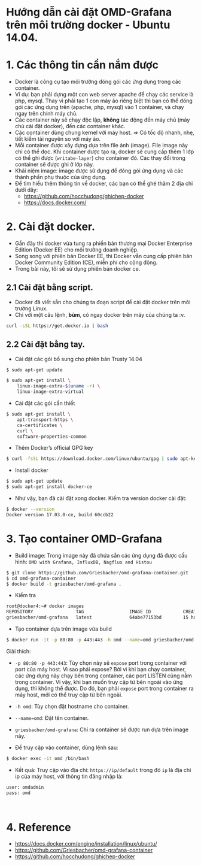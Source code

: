 # Hướng dẫn cài đặt OMD-Grafana trên môi trường docker - Ubuntu 14.04.

# 1. Các thông tin cần nắm được
- Docker là công cụ tạo môi trường đóng gói các ứng dụng trong các container. 
- Ví dụ: bạn phải dựng một con web server apache để chạy các service là php, mysql. Thay vì phải tạo 1 con máy ảo riêng biệt thì bạn có thể đóng gói các ứng dụng trên (apache, php, mysql) vào 1 container, và chạy ngay trên chính máy chủ.
- Các container này sẽ chạy độc lập, **không** tác động đến máy chủ (máy chủ cài đặt docker), đến các container khác. 
- Các container dùng chung kernel với máy host. => Có tốc độ nhanh, nhẹ, tiết kiếm tài nguyên so với máy ảo.
- Mỗi container được xây dựng dựa trên file ảnh (image). File image này chỉ có thể đọc. Khi container được tạo ra, docker sẽ cung cấp thêm 1 lớp có thể ghi được (`writabe-layer`) cho container đó. Các thay đổi trong container sẽ được ghi ở lớp này.
- Khái niệm image: image được sử dụng để đóng gói ứng dụng và các thành phần phụ thuộc của ứng dụng.
- Để tìm hiểu thêm thông tin về docker, các bạn có thể ghé thăm 2 địa chỉ dưới dây:
  - https://github.com/hocchudong/ghichep-docker
  - https://docs.docker.com/

# 2. Cài đặt docker.
- Gần đây thì docker vừa tung ra phiển bản thương mại Docker Enterprise Edition (Docker EE) cho môi trường doanh nghiệp.
- Song song với phiên bản Docker EE, thì Docker vẫn cung cấp phiên bản Docker Community Edition (CE), miễn phí cho cộng động.
- Trong bài này, tôi sẽ sử dụng phiên bản docker ce.

## 2.1 Cài đặt bằng script.
- Docker đã viết sẵn cho chúng ta đoạn script để cài đặt docker trên môi trường Linux. 
- Chỉ với một câu lệnh, **bùm**, có ngay docker trên máy của chúng ta :v.
```sh
curl -sSL https://get.docker.io | bash
```

## 2.2 Cài đặt bằng tay.
- Cài đặt các gói bổ sung cho phiên bản Trusty 14.04
```sh
$ sudo apt-get update

$ sudo apt-get install \
    linux-image-extra-$(uname -r) \
    linux-image-extra-virtual
```

- Cài đặt các gói cần thiết
```sh
$ sudo apt-get install \
    apt-transport-https \
    ca-certificates \
    curl \
    software-properties-common
```

- Thêm Docker’s official GPG key
```sh
$ curl -fsSL https://download.docker.com/linux/ubuntu/gpg | sudo apt-key add -
```

- Install docker
```sh
$ sudo apt-get update
$ sudo apt-get install docker-ce
```

- Như vậy, bạn đã cài đặt xong docker. Kiểm tra version docker cài đặt:
```sh
$ docker --version
Docker version 17.03.0-ce, build 60ccb22
```

# 3. Tạo container OMD-Grafana
- Build image: Trong image này đã chứa sẵn các ứng dụng đã được cấu hình: `OMD with Grafana, InfluxDB, Nagflux and Histou`

```sh
$ git clone https://github.com/Griesbacher/omd-grafana-container.git
$ cd omd-grafana-container
$ docker build -t griesbacher/omd-grafana .
```

- Kiểm tra
```sh
root@docker4:~# docker images
REPOSITORY                TAG                 IMAGE ID            CREATED             SIZE
griesbacher/omd-grafana   latest              64abe77153bd        15 hours ago        1.13 GB
```

- Tạo container dựa trên image vừa build
```sh
$ docker run -it -p 80:80 -p 443:443 -h omd --name=omd griesbacher/omd-grafana
```

Giải thích:
  - `-p 80:80 -p 443:443`: Tùy chọn này sẽ `expose` port trong container với port của máy host. Vì sao phải expose? Bởi vì khi bạn chạy container, các ứng dụng này chạy bên trong container, các port LISTEN cũng nằm trong container. Vì vậy, khi bạn muốn truy cập từ bên ngoài vào ứng dụng, thì không thể được. Do đó, bạn phải `expose` port trong container ra máy host, mới có thể truy cập từ bên ngoài.
   - `-h omd`: Tùy chọn đặt hostname cho container.
   - `--name=omd`: Đặt tên container.
   - `griesbacher/omd-grafana`: Chỉ ra container sẽ được run dựa trên image này.

- Để truy cập vào container, dùng lệnh sau:
```sh
$ docker exec -it omd /bin/bash
```

- Kết quả:
Truy cập vào địa chỉ: `https://ip/default` trong đó `ip` là địa chỉ ip của máy host, với thông tin đăng nhập là:
```sh
user: omdadmin
pass: omd
```

![]()

![]()


# 4. Reference
- https://docs.docker.com/engine/installation/linux/ubuntu/
- https://github.com/Griesbacher/omd-grafana-container
- https://github.com/hocchudong/ghichep-docker